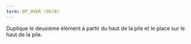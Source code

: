 ```yaml
---
term: OP_OVER (0X78)
---
```


Duplique le deuxième élément à partir du haut de la pile et le place sur le haut de la pile.

